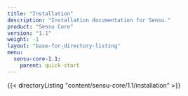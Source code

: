 ```yaml
---
title: "Installation"
description: "Installation documentation for Sensu."
product: "Sensu Core"
version: "1.1"
weight: -1
layout: "base-for-directory-listing"
menu:
  sensu-core-1.1:
    parent: quick-start
---
```


{{< directoryListing "content/sensu-core/1.1/installation" >}}
